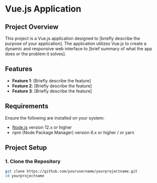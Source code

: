 # Vue.js Application

## Project Overview

This project is a Vue.js application designed to [briefly describe the purpose of your application]. The application utilizes Vue.js to create a dynamic and responsive web interface to [brief summary of what the app does or the problem it solves].

## Features

- **Feature 1**: [Briefly describe the feature]
- **Feature 2**: [Briefly describe the feature]
- **Feature 3**: [Briefly describe the feature]

## Requirements

Ensure the following are installed on your system:

- [Node.js](https://nodejs.org/) version 12.x or higher
- npm (Node Package Manager) version 6.x or higher / or yarn

## Project Setup

### 1. Clone the Repository

```bash
git clone https://github.com/yourusername/yourprojectname.git
cd yourprojectname
